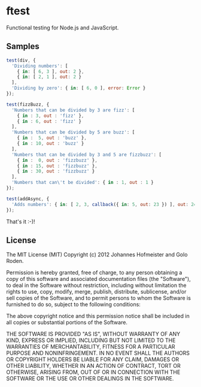 # ftest

Functional testing for Node.js and JavaScript.

## Samples

```javascript
test(div, {
  'Dividing numbers': [
    { in: [ 6, 3 ], out: 2 },
    { in: [ 2, 1 ], out: 2 }
  ],
  'Dividing by zero': { in: [ 6, 0 ], error: Error }
});

test(fizzBuzz, {
  'Numbers that can be divided by 3 are fizz': [
    { in : 3, out : 'fizz' },
    { in : 6, out : 'fizz' }
  ],
  'Numbers that can be divided by 5 are buzz': [
    { in :  5, out : 'buzz' },
    { in : 10, out : 'buzz' }
  ],
  'Numbers that can be divided by 3 and 5 are fizzbuzz': [
    { in :  0, out : 'fizzbuzz' },
    { in : 15, out : 'fizzbuzz' },
    { in : 30, out : 'fizzbuzz' }
  ],
  'Numbers that can\'t be divided': { in : 1, out : 1 }
});

test(addAsync, {
  'Adds numbers': { in: [ 2, 3, callback({ in: 5, out: 23 }) ], out: 24 }
});
```

That's it :-)!

## License

The MIT License (MIT)
Copyright (c) 2012 Johannes Hofmeister and Golo Roden.
 
Permission is hereby granted, free of charge, to any person obtaining a copy of this software and associated documentation files (the "Software"), to deal in the Software without restriction, including without limitation the rights to use, copy, modify, merge, publish, distribute, sublicense, and/or sell copies of the Software, and to permit persons to whom the Software is furnished to do so, subject to the following conditions:
 
The above copyright notice and this permission notice shall be included in all copies or substantial portions of the Software.
 
THE SOFTWARE IS PROVIDED "AS IS", WITHOUT WARRANTY OF ANY KIND, EXPRESS OR IMPLIED, INCLUDING BUT NOT LIMITED TO THE WARRANTIES OF MERCHANTABILITY, FITNESS FOR A PARTICULAR PURPOSE AND NONINFRINGEMENT. IN NO EVENT SHALL THE AUTHORS OR COPYRIGHT HOLDERS BE LIABLE FOR ANY CLAIM, DAMAGES OR OTHER LIABILITY, WHETHER IN AN ACTION OF CONTRACT, TORT OR OTHERWISE, ARISING FROM, OUT OF OR IN CONNECTION WITH THE SOFTWARE OR THE USE OR OTHER DEALINGS IN THE SOFTWARE.